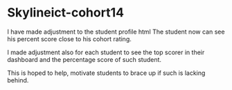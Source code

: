 # Skylineict-cohort14

I have made adjustment to the student profile html
The student now can see his percent score close to his cohort rating.

I made adjustment also for each student to see the top scorer in their dashboard 
and the percentage score of such student.

This is hoped to help, motivate students to brace up if such is lacking behind.